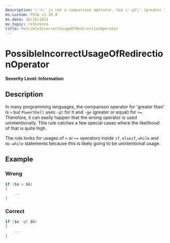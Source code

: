 ```yaml
---
description: \'>\' is not a comparison operator. Use \'-gt\' (greater than) or \'-ge\' (greater or equal).
ms.custom: PSSA v1.20.0
ms.date: 10/18/2021
ms.topic: reference
title: PossibleIncorrectUsageOfRedirectionOperator
---
```

# PossibleIncorrectUsageOfRedirectionOperator

**Severity Level: Information**

## Description

In many programming languages, the comparison operator for 'greater than' is `>` but `PowerShell`
uses `-gt` for it and `-ge` (greater or equal) for `>=`. Therefore, it can easily happen that the
wrong operator is used unintentionally. This rule catches a few special cases where the likelihood
of that is quite high.

The rule looks for usages of `>` or `>=` operators inside `if`, `elseif`, `while` and `do-while`
statements because this is likely going to be unintentional usage.

## Example

### Wrong

```powershell
if ($a > $b)
{
    ...
}
```

### Correct

```powershell
if ($a -gt $b)
{
    ...
}
```
